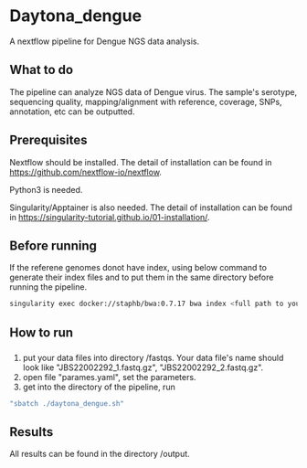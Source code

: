 # Daytona_dengue
A nextflow pipeline for Dengue NGS data analysis. 

## What to do
The pipeline can analyze NGS data of Dengue virus. The sample's serotype, sequencing quality, mapping/alignment with reference, coverage, SNPs, annotation, etc can be outputted.  

## Prerequisites
Nextflow should be installed. The detail of installation can be found in https://github.com/nextflow-io/nextflow.

Python3 is needed.

Singularity/Apptainer is also needed. The detail of installation can be found in https://singularity-tutorial.github.io/01-installation/.

## Before running
If the referene genomes donot have index, using below command to generate their index files and to put them in the same directory before running the pipeline.
```bash
singularity exec docker://staphb/bwa:0.7.17 bwa index <full path to your genome fasta file> 
```
         
## How to run
### 
1. put your data files into directory /fastqs. Your data file's name should look like "JBS22002292_1.fastq.gz", "JBS22002292_2.fastq.gz".
2. open file "parames.yaml", set the parameters. 
3. get into the directory of the pipeline, run 
```bash
"sbatch ./daytona_dengue.sh"
```

## Results
All results can be found in the directory /output.

